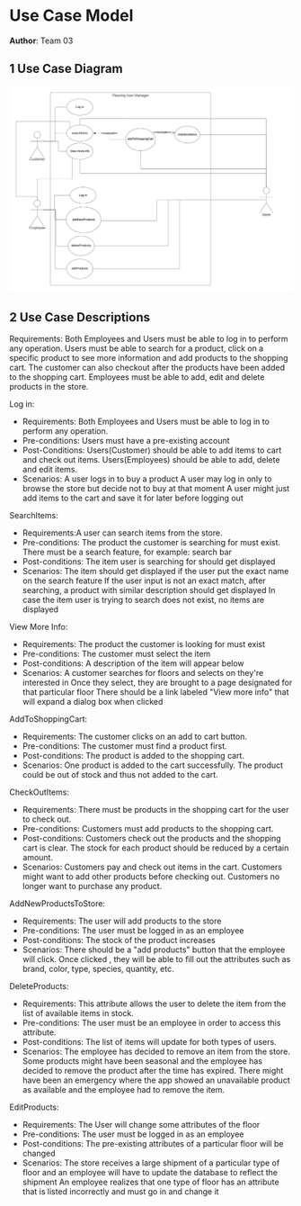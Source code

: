 # Use Case Model

**Author**: Team 03

## 1 Use Case Diagram

![UseCaseDiagram](UseCaseDiagram.png)

## 2 Use Case Descriptions

Requirements: Both Employees and Users must be able to log in to perform any operation. Users must be able to search for a product, click on a specific product to see more information and add products to the shopping cart. The customer can also checkout after the products have been added to the shopping cart. Employees must be able to add, edit and delete products in the store.


Log in:

- Requirements: Both Employees and Users must be able to log in to perform any operation.
- Pre-conditions: Users must have a pre-existing account
- Post-Conditions: Users(Customer) should be able to add items to cart and check out items. Users(Employees) should be able to add, delete and edit items. 
- Scenarios: 
A user logs in to buy a product
A user may log in only to browse the store but decide not to buy at that moment
A user might just add items to the cart and save it for later before logging out


SearchItems:

- Requirements:A user can search items from the store. 
- Pre-conditions: The product the customer is searching for must exist. There must be a search feature, for example: search bar
- Post-conditions: The item user is searching for should get displayed
- Scenarios: 
The item should get displayed if the user put the exact name on the search feature
If the user input is not an exact match, after searching, a product with similar description should get displayed
In case the item user is trying to search does not exist, no items are displayed


View More Info:

- Requirements: The product the customer is looking for must exist
- Pre-conditions: The customer must select the item
- Post-conditions: A description of the item will appear below
- Scenarios: 
A customer searches for floors and selects on they're interested in
Once they select, they are brought to a page designated for that particular floor 
There should be a link labeled "View more info"  that will expand a dialog box when clicked 


AddToShoppingCart:

- Requirements: The customer clicks on an add to cart button.
- Pre-conditions: The customer must find a product first.
- Post-conditions: The product is added to the shopping cart.
- Scenarios: 
One product is added to the cart successfully.
The product could be out of stock and thus not added to the cart.


CheckOutItems:

- Requirements: There must be products in the shopping cart for the user to check out.
- Pre-conditions: Customers must add products to the shopping cart.
- Post-conditions: Customers check out the products and the shopping cart is clear. The stock for each product should be reduced by a certain amount.
- Scenarios:
Customers pay and check out items in the cart.
Customers might want to add other products before checking out.
Customers no longer want to purchase any product.


AddNewProductsToStore:

- Requirements: The user will add products to the store
- Pre-conditions: The user must be logged in as an employee
- Post-conditions: The stock of the product increases 
- Scenarios:
There should be a "add products" button that the employee will click. Once clicked , they will be able to fill out the attributes such as brand, color, type, species, quantity, etc.


DeleteProducts:

- Requirements: This attribute allows the user to delete the item from the list of available items in stock.
- Pre-conditions: The user must be an employee in order to access this attribute. 
- Post-conditions: The list of items will update for both types of users.
- Scenarios:
The employee has decided to remove an item from the store.
Some products might have been seasonal and the employee has decided to remove the product after the time has expired.
There might have been an emergency where the app showed an unavailable product as available and the employee had to remove the item.


EditProducts:

- Requirements: The User will change some attributes of the floor
- Pre-conditions: The user must be logged in as an employee
- Post-conditions: The pre-existing attributes of a particular floor will be changed
- Scenarios:
The store receives a large shipment of a particular type of floor and an employee will have to update the database to reflect the shipment
An employee realizes that one type of floor has an attribute that is listed incorrectly and must go in and change it
